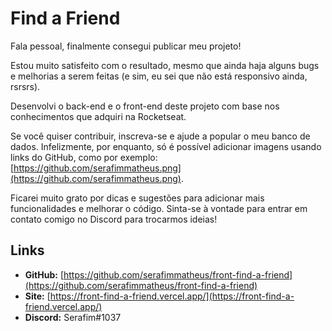 # Find a Friend

Fala pessoal, finalmente consegui publicar meu projeto!

Estou muito satisfeito com o resultado, mesmo que ainda haja alguns bugs e melhorias a serem feitas (e sim, eu sei que não está responsivo ainda, rsrsrs).

Desenvolvi o back-end e o front-end deste projeto com base nos conhecimentos que adquiri na Rocketseat.

Se você quiser contribuir, inscreva-se e ajude a popular o meu banco de dados. Infelizmente, por enquanto, só é possível adicionar imagens usando links do GitHub, como por exemplo: [https://github.com/serafimmatheus.png](https://github.com/serafimmatheus.png).

Ficarei muito grato por dicas e sugestões para adicionar mais funcionalidades e melhorar o código. Sinta-se à vontade para entrar em contato comigo no Discord para trocarmos ideias!

## Links

- **GitHub:** [https://github.com/serafimmatheus/front-find-a-friend](https://github.com/serafimmatheus/front-find-a-friend)
- **Site:** [https://front-find-a-friend.vercel.app/](https://front-find-a-friend.vercel.app/)
- **Discord:** Serafim#1037
